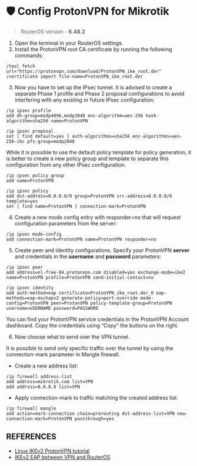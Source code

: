# 🛡️ Config ProtonVPN for Mikrotik
> RouterOS version - **6.48.2**
1. Open the terminal in your RouterOS settings.
2. Install the ProtonVPN root CA certificate by running the following commands:
```shell
/tool fetch url="https://protonvpn.com/download/ProtonVPN_ike_root.der"
/certificate import file-name=ProtonVPN_ike_root.der
```
3. Now you have to set up the IPsec tunnel. It is advised to create a separate Phase 1 profile and Phase 2 proposal configurations to avoid interfering with any existing or future IPsec configuration:
```shell
/ip ipsec profile
add dh-group=modp4096,modp2048 enc-algorithm=aes-256 hash-algorithm=sha256 name=ProtonVPN
```
```shell
/ip ipsec proposal
set [ find default=yes ] auth-algorithms=sha256 enc-algorithms=aes-256-cbc pfs-group=modp2048
```
While it is possible to use the default policy template for policy generation, it is better to create a new policy group and template to separate this configuration from any other IPsec configuration.
```shell
/ip ipsec policy group
add name=ProtonVPN
```
```shell
/ip ipsec policy
add dst-address=0.0.0.0/0 group=ProtonVPN src-address=0.0.0.0/0 template=yes
set [ find name=ProtonVPN ] connection-mark=ProtonVPN
```

4. Create a new mode config entry with responder=no that will request configuration parameters from the server:
```shell
/ip ipsec mode-config
add connection-mark=ProtonVPN name=ProtonVPN responder=no
```
5. Create peer and identity configurations. Specify your ProtonVPN **server** and credentials in the **username** and **password** parameters:
```shell
/ip ipsec peer
add address=nl-free-04.protonvpn.com disabled=yes exchange-mode=ike2 name=ProtonVPN profile=ProtonVPN send-initial-contact=no
```
```shell
/ip ipsec identity
add auth-method=eap certificate=ProtonVPN_ike_root.der_0 eap-methods=eap-mschapv2 generate-policy=port-override mode-config=ProtonVPN peer=ProtonVPN policy-template-group=ProtonVPN username=USERNAME password=PASSWORD
```
You can find your ProtonVPN service credentials in the ProtonVPN Account dashboard. Copy the credentials using “Copy” the buttons on the right.

6. Now choose what to send over the VPN tunnel. 
   
It is possible to send only specific traffic over the tunnel by using the connection-mark parameter in Mangle firewall.

- Create a new address list:
```shell
/ip firewall address-list
add address=mikrotik.com list=VPN
add address=8.8.8.8 list=VPN
```
- Apply connection-mark to traffic matching the created address list:
```shell
/ip firewall mangle
add action=mark-connection chain=prerouting dst-address-list=VPN new-connection-mark=ProtonVPN passthrough=yes
```
## REFERENCES
- [Linux IKEv2 ProtonVPN tutorial](https://protonvpn.com/support/linux-ikev2-protonvpn/)
- [IKEv2 EAP between VPN and RouterOS](https://wiki.mikrotik.com/wiki/IKEv2_EAP_between_NordVPN_and_RouterOS)
